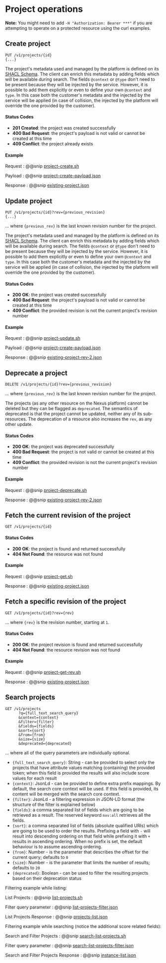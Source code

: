# Project operations

**Note:** You might need to add `-H "Authorization: Bearer ***"` if you are attempting to operate on a protected resource using the curl examples.

## Create project

```
PUT /v1/projects/{id}
{...}
```

The project's metadata used and managed by the platform is defined on its [SHACL Schema](https://github.com/BlueBrain/nexus-admin/blob/master/modules/schemas/src/main/resources/schemas/nexus/core/project/v0.1.0.json).
The client can enrich this metadata by adding fields which will be available during search. The fields `@context` or `@type` don't need to be present because they will be injected by the service. 
However, it is possible to add them explicitly or even to define your own `@context` and `type`. 
In this case both the customer's metadata and the injected by the service will be applied (in case of collision, the injected by the platform will override the one provided by the customer).

#### Status Codes

- **201 Created**: the project was created successfully
- **400 Bad Request**: the project's payload is not valid or cannot be created at this time
- **409 Conflict**: the project already exists

#### Example

Request
:   @@snip [project-create.sh](../assets/api-reference/projects/project-create.sh)

Payload
:   @@snip [project-create-payload.json](../assets/api-reference/projects/project-create-payload.json)

Response
:   @@snip [existing-project.json](../assets/api-reference/projects/existing-project.json)



## Update project

```
PUT /v1/projects/{id}?rev={previous_revision}
{...}
```
... where `{previous_rev}` is the last known revision number for the project.


The project's metadata used and managed by the platform is defined on its [SHACL Schema](https://github.com/BlueBrain/nexus-admin/blob/master/modules/schemas/src/main/resources/schemas/nexus/core/project/v0.1.0.json).
The client can enrich this metadata by adding fields which will be available during search. The fields `@context` or `@type` don't need to be present because they will be injected by the service. 
However, it is possible to add them explicitly or even to define your own `@context` and `type`. 
In this case both the customer's metadata and the injected by the service will be applied (in case of collision, the injected by the platform will override the one provided by the customer).

#### Status Codes

- **200 OK**: the project was created successfully
- **400 Bad Request**: the project's payload is not valid or cannot be created at this time
- **409 Conflict**: the provided revision is not the current project's revision number

#### Example

Request
:   @@snip [project-update.sh](../assets/api-reference/projects/project-update.sh)

Payload
:   @@snip [project-create-payload.json](../assets/api-reference/projects/project-create-payload.json)

Response
:   @@snip [existing-project-rev-2.json](../assets/api-reference/projects/existing-project-rev-2.json)


## Deprecate a project

```
DELETE /v1/projects/{id}?rev={previous_revision}
```
... where `{previous_rev}` is the last known revision number for the project.

The projects (as any other resource on the Nexus platform) cannot be deleted but they can be flagged as `deprecated`. The semantics of deprecated is that the project cannot be updated, neither any of its sub-resources.
The deprecation of a resource also increases the `rev`, as any other update.


#### Status Codes

- **200 OK**: the project was deprecated successfully
- **400 Bad Request**: the project is not valid or cannot be created at this time
- **409 Conflict**: the provided revision is not the current project's revision number

#### Example

Request
:   @@snip [project-deprecate.sh](../assets/api-reference/projects/project-deprecate.sh)

Response
:   @@snip [existing-project-rev-2.json](../assets/api-reference/projects/existing-project-rev-2.json)


## Fetch the current revision of the project

```
GET /v1/projects/{id}
```

#### Status Codes

- **200 OK**: the project is found and returned successfully
- **404 Not Found**: the resource was not found

#### Example

Request
:   @@snip [project-get.sh](../assets/api-reference/projects/project-get.sh)

Response
:   @@snip [existing-project.json](../assets/api-reference/projects/existing-project.json)


## Fetch a specific revision of the project

```
GET /v1/projects/{id}?rev={rev}
```
... where `{rev}` is the revision number, starting at `1`.

#### Status Codes

- **200 OK**: the project revision is found and returned successfully
- **404 Not Found**: the resource revision was not found

#### Example

Request
:   @@snip [project-get-rev.sh](../assets/api-reference/projects/project-get-rev.sh)

Response
:   @@snip [existing-project.json](../assets/api-reference/projects/existing-project.json)


## Search projects

```
GET /v1/projects
      ?q={full_text_search_query}
      &context={context}
      &filter={filter}
      &fields={fields}
      &sort={sort}
      &from={from}
      &size={size}
      &deprecated={deprecated}
```
... where all of the query parameters are individually optional.


- `{full_text_search_query}`: String - can be provided to select only the projects that have attribute values matching (containing) the provided token; when this field is provided the results will also include score values for each result
- `{context}`: JsonLd - can be provided to define extra prefix mappings. By default, the search core context will be used. If this field is provided, its content will be merged with the search core context.
- `{filter}`: JsonLd - a filtering expression in JSON-LD format (the structure of the filter is explained below)
- `{fields}`: a comma separated list of fields which are going to be retrieved as a result. The reserved keyword `nxv:all` retrieves all the fields.
- `{sort}`: a comma separated list of fields (absolute qualified URIs) which are going to be used to order the results. Prefixing a field with `-` will result into descending ordering on that field while prefixing it with `+` results in ascending ordering. 
When no prefix is set, the default behaviour is to assume ascending ordering.
- `{from}`: Number - is the parameter that describes the offset for the current query; defaults to `0`
- `{size}`: Number - is the parameter that limits the number of results; defaults to `20`
- `{deprecated}`: Boolean - can be used to filter the resulting projects based on their deprecation status

Filtering example while listing:

List Projects
: @@snip [list-projects.sh](../assets/api-reference/projects/list-projects.sh)

Filter query parameter
: @@snip [list-projects-filter.json](../assets/api-reference/projects/list-projects-filter.json)

List Projects Response
:   @@snip [projects-list.json](../assets/api-reference/projects/projects-list.json)

Filtering example while searching (notice the additional score related fields):

Search and Filter Projects
: @@snip [search-list-projects.sh](../assets/api-reference/projects/search-list-projects.sh)

Filter query parameter
: @@snip [search-list-projects-filter.json](../assets/api-reference/projects/search-list-projects-filter.json)

Search and Filter Projects Response
:   @@snip [instance-list.json](../assets/api-reference/projects/projects-search-list.json)
